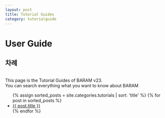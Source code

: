 ```yaml
---
layout: post
title: Tutorial Guides
category: tutorialguide
---
```



# User Guide 

## 차례
<br>
This page is the Tutorial Guides of BARAM v23.<br>
You can search everything what you want to know about BARAM<br>

<ul>
  {% assign sorted_posts = site.categories.tutorials | sort: 'title' %}
  {% for post in sorted_posts %}
    <li><a href="{{ site.baseurl }}{{ post.url }}">{{ post.title }}</a></li>
  {% endfor %}
</ul>